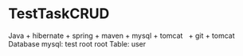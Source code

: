 # TestTaskCRUD

Java + hibernate + spring + maven + mysql + tomcat   + git + tomcat
Database mysql: test
root
root
Table: user
